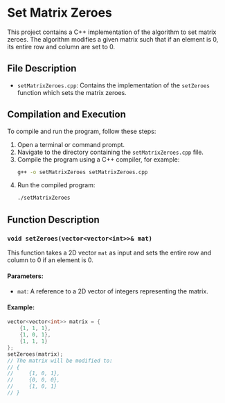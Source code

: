 # Set Matrix Zeroes

This project contains a C++ implementation of the algorithm to set matrix zeroes. The algorithm modifies a given matrix such that if an element is 0, its entire row and column are set to 0.

## File Description

- `setMatrixZeroes.cpp`: Contains the implementation of the `setZeroes` function which sets the matrix zeroes.

## Compilation and Execution

To compile and run the program, follow these steps:

1. Open a terminal or command prompt.
2. Navigate to the directory containing the `setMatrixZeroes.cpp` file.
3. Compile the program using a C++ compiler, for example:
    ```sh
    g++ -o setMatrixZeroes setMatrixZeroes.cpp
    ```
4. Run the compiled program:
    ```sh
    ./setMatrixZeroes
    ```

## Function Description

### `void setZeroes(vector<vector<int>>& mat)`

This function takes a 2D vector `mat` as input and sets the entire row and column to 0 if an element is 0.

#### Parameters:
- `mat`: A reference to a 2D vector of integers representing the matrix.

#### Example:
```cpp
vector<vector<int>> matrix = {
    {1, 1, 1},
    {1, 0, 1},
    {1, 1, 1}
};
setZeroes(matrix);
// The matrix will be modified to:
// {
//     {1, 0, 1},
//     {0, 0, 0},
//     {1, 0, 1}
// }
